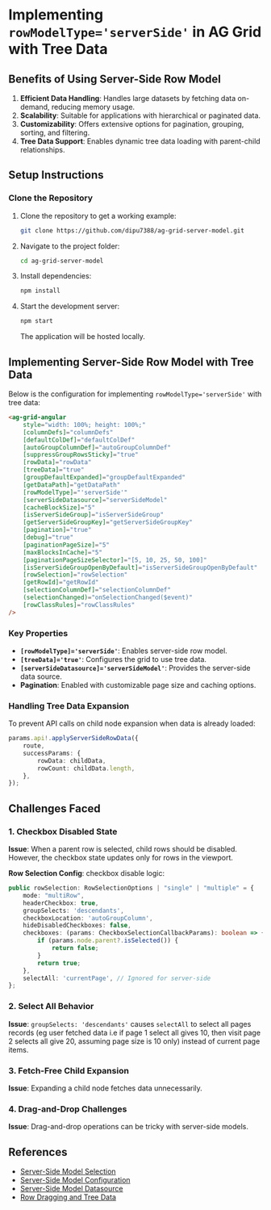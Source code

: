 # Implementing `rowModelType='serverSide'` in AG Grid with Tree Data

## Benefits of Using Server-Side Row Model
1. **Efficient Data Handling**: Handles large datasets by fetching data on-demand, reducing memory usage.
2. **Scalability**: Suitable for applications with hierarchical or paginated data.
3. **Customizability**: Offers extensive options for pagination, grouping, sorting, and filtering.
4. **Tree Data Support**: Enables dynamic tree data loading with parent-child relationships.

## Setup Instructions

### Clone the Repository
1. Clone the repository to get a working example:
   ```bash
   git clone https://github.com/dipu7388/ag-grid-server-model.git
   ```
2. Navigate to the project folder:
   ```bash
   cd ag-grid-server-model
   ```
3. Install dependencies:
   ```bash
   npm install
   ```
4. Start the development server:
   ```bash
   npm start
   ```
   The application will be hosted locally.

## Implementing Server-Side Row Model with Tree Data

Below is the configuration for implementing `rowModelType='serverSide'` with tree data:

```html
<ag-grid-angular
    style="width: 100%; height: 100%;"
    [columnDefs]="columnDefs"
    [defaultColDef]="defaultColDef"
    [autoGroupColumnDef]="autoGroupColumnDef"
    [suppressGroupRowsSticky]="true"
    [rowData]="rowData"
    [treeData]="true"
    [groupDefaultExpanded]="groupDefaultExpanded"
    [getDataPath]="getDataPath"
    [rowModelType]="'serverSide'"
    [serverSideDatasource]="serverSideModel"
    [cacheBlockSize]="5"
    [isServerSideGroup]="isServerSideGroup"
    [getServerSideGroupKey]="getServerSideGroupKey"
    [pagination]="true"
    [debug]="true"
    [paginationPageSize]="5"
    [maxBlocksInCache]="5"
    [paginationPageSizeSelector]="[5, 10, 25, 50, 100]"
    [isServerSideGroupOpenByDefault]="isServerSideGroupOpenByDefault"
    [rowSelection]="rowSelection"
    [getRowId]="getRowId"
    [selectionColumnDef]="selectionColumnDef"
    (selectionChanged)="onSelectionChanged($event)"
    [rowClassRules]="rowClassRules"
/>
```

### Key Properties
- **`[rowModelType]='serverSide'`**: Enables server-side row model.
- **`[treeData]='true'`**: Configures the grid to use tree data.
- **`[serverSideDatasource]='serverSideModel'`**: Provides the server-side data source.
- **Pagination**: Enabled with customizable page size and caching options.

### Handling Tree Data Expansion
To prevent API calls on child node expansion when data is already loaded:
```typescript
params.api!.applyServerSideRowData({
    route,
    successParams: {
        rowData: childData,
        rowCount: childData.length,
    },
});
```

## Challenges Faced

### 1. Checkbox Disabled State
**Issue**: When a parent row is selected, child rows should be disabled. However, the checkbox state updates only for rows in the viewport.

**Row Selection Config**:
checkbox disable logic:
```typescript
public rowSelection: RowSelectionOptions | "single" | "multiple" = {
    mode: "multiRow",
    headerCheckbox: true,
    groupSelects: 'descendants',
    checkboxLocation: 'autoGroupColumn',
    hideDisabledCheckboxes: false,
    checkboxes: (params: CheckboxSelectionCallbackParams): boolean => {
        if (params.node.parent?.isSelected()) {
            return false;
        }
        return true;
    },
    selectAll: 'currentPage', // Ignored for server-side
};
```

### 2. Select All Behavior
**Issue**: `groupSelects: 'descendants'` causes `selectAll` to select all pages records (eg user fetched data i.e if page 1 select all gives 10, then visit page 2 selects all give 20, assuming page size is 10 only) instead of current page items.


### 3. Fetch-Free Child Expansion
**Issue**: Expanding a child node fetches data unnecessarily.


### 4. Drag-and-Drop Challenges
**Issue**: Drag-and-drop operations can be tricky with server-side models.


## References
- [Server-Side Model Selection](https://www.ag-grid.com/angular-data-grid/server-side-model-selection/)
- [Server-Side Model Configuration](https://www.ag-grid.com/angular-data-grid/server-side-model-configuration/#server-side-cache)
- [Server-Side Model Datasource](https://www.ag-grid.com/angular-data-grid/server-side-model-datasource/)
- [Row Dragging and Tree Data](https://www.ag-grid.com/angular-data-grid/row-dragging/#row-dragging--tree-data)

